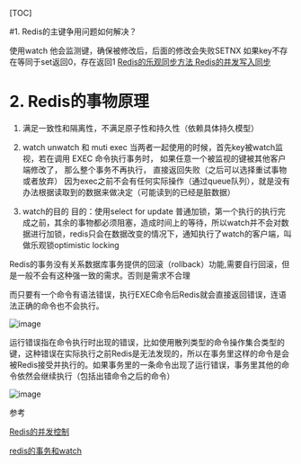 [TOC]

#1. Redis的主键争用问题如何解决？

使用watch 他会监测键，确保被修改后，后面的修改会失败SETNX 如果key不存在等同于set返回0，存在返回1
[Redis的乐观同步方法 Redis的并发写入同步](https://blog.csdn.net/youxijishu/article/details/41956983)

# 2. Redis的事物原理

1. 满足一致性和隔离性，不满足原子性和持久性（依赖具体持久模型）

2. watch unwatch 和 muti exec
当两者一起使用的时候，首先key被watch监视，若在调用 EXEC 命令执行事务时， 如果任意一个被监视的键被其他客户端修改了， 那么整个事务不再执行， 直接返回失败（之后可以选择重试事物或者放弃）
因为exec之前不会有任何实际操作（通过queue队列），就是没有办法根据读取到的数据来做决定（可能读到的已经是脏数据）

3. watch的目的
目的：使用select for update 普通加锁，第一个执行的执行完成之前，其余的事物都必须阻塞，造成时间上的等待，所以watch并不会对数据进行加锁，redis只会在数据改变的情况下，通知执行了watch的客户端，叫做乐观锁optimistic locking

Redis的事务没有关系数据库事务提供的回滚（rollback）功能,需要自行回滚，但是一般不会有这种强一致的需求。否则是需求不合理

而只要有一个命令有语法错误，执行EXEC命令后Redis就会直接返回错误，连语法正确的命令也不会执行。

![image](http://static.lovedata.net/jpg/2018/5/18/e58f5d71439a34699548842b85c9d413.jpg)

运行错误指在命令执行时出现的错误，比如使用散列类型的命令操作集合类型的键，这种错误在实际执行之前Redis是无法发现的，所以在事务里这样的命令是会被Redis接受并执行的。如果事务里的一条命令出现了运行错误，事务里其他的命令依然会继续执行（包括出错命令之后的命令）

![image](http://static.lovedata.net/jpg/2018/5/18/6971ad099e1afbb9f65823c9749bc90b.jpg)



参考

[Redis的并发控制](https://juejin.im/entry/5964bcd851882568b20dbd73)

[redis的事务和watch](https://www.jianshu.com/p/361cb9cd13d5) 